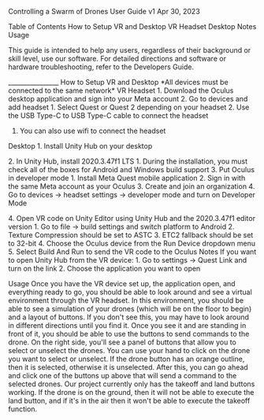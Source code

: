 Controlling a Swarm of Drones User Guide v1 Apr 30, 2023

Table of Contents How to Setup VR and Desktop VR Headset Desktop Notes
Usage

This guide is intended to help any users, regardless of their background
or skill level, use our software. For detailed directions and software
or hardware troubleshooting, refer to the Developers Guide.

\_\_\_\_\_\_\_\_\_\_\_\_\_\_\_\_ How to Setup VR and Desktop \*All
devices must be connected to the same network\* VR Headset  1. Download
the Oculus desktop application and sign into your Meta account 2. Go to
devices and add headset  1. Select Quest or Quest 2 depending on your
headset 2. Use the USB Type-C to USB Type-C cable to connect the headset
 1. You can also use wifi to connect the headset

Desktop  1. Install Unity Hub on your desktop

2\. In Unity Hub, install 2020.3.47f1 LTS  1. During the installation,
you must check all of the boxes for Android and Windows build support 3.
Put Oculus in developer mode  1. Install Meta Quest mobile application
2. Sign in with the same Meta account as your Oculus 3. Create and join
an organization 4. Go to devices -\> headset settings -\> developer mode
and turn on Developer Mode

4\. Open VR code on Unity Editor using Unity Hub and the 2020.3.47f1
editor version  1. Go to file -\> build settings and switch platform to
Android 2. Texture Compression should be set to ASTC 3. ETC2 fallback
should be set to 32-bit 4. Choose the Oculus device from the Run Device
dropdown menu 5. Select Build And Run to send the VR code to the Oculus
Notes If you want to open Unity Hub from the VR device: 1. Go to
settings -\> Quest Link and turn on the link 2. Choose the application
you want to open

Usage Once you have the VR device set up, the application open, and
everything ready to go, you should be able to look around and see a
virtual environment through the VR headset. In this environment, you
should be able to see a simulation of your drones (which will be on the
floor to begin) and a layout of buttons. If you don't see this, you may
have to look around in different directions until you find it. Once you
see it and are standing in front of it, you should be able to use the
buttons to send commands to the drone. On the right side, you'll see a
panel of buttons that allow you to select or unselect the drones. You
can use your hand to click on the drone you want to select or unselect.
If the drone button has an orange outline, then it is selected,
otherwise it is unselected. After this, you can go ahead and click one
of the buttons up above that will send a command to the selected drones.
Our project currently only has the takeoff and land buttons working. If
the drone is on the ground, then it will not be able to execute the land
button, and if it's in the air then it won't be able to execute the
takeoff function.
